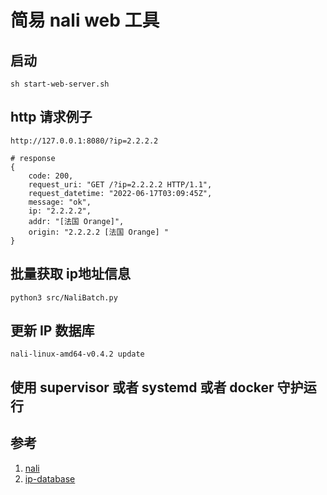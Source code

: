# 简易 nali web 工具


## 启动
```shell
sh start-web-server.sh

```
## http 请求例子
```
http://127.0.0.1:8080/?ip=2.2.2.2

# response
{
    code: 200,
    request_uri: "GET /?ip=2.2.2.2 HTTP/1.1",
    request_datetime: "2022-06-17T03:09:45Z",
    message: "ok",
    ip: "2.2.2.2",
    addr: "[法国 Orange]",
    origin: "2.2.2.2 [法国 Orange] "
}
```

## 批量获取 ip地址信息

```
python3 src/NaliBatch.py

```
## 更新 IP 数据库
```shell 
nali-linux-amd64-v0.4.2 update 
```


## 使用 supervisor 或者  systemd 或者 docker 守护运行 


## 参考
1. [nali](https://github.com/zu1k/nali.git)
2. [ip-database](https://github.com/itbdw/ip-database.git)